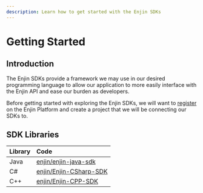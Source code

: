 ```yaml
---
description: Learn how to get started with the Enjin SDKs
---
```


# Getting Started

## Introduction

The Enjin SDKs provide a framework we may use in our desired programming language to allow our application to more easily interface with the Enjin API and ease our burden as developers.

Before getting started with exploring the Enjin SDKs, we will want to [register](https://enjin.io/software/platform-signup) on the Enjin Platform and create a project that we will be connecting our SDKs to.

## SDK Libraries

| Library | Code |
| :--- | :--- |
| Java | [enjin/enjin-java-sdk](https://github.com/enjin/enjin-java-sdk) |
| C\# | [enjin/Enjin-CSharp-SDK](https://github.com/enjin/Enjin-CSharp-SDK) |
| C++ | [enjin/Enjin-CPP-SDK](https://github.com/enjin/Enjin-CPP-SDK) |

